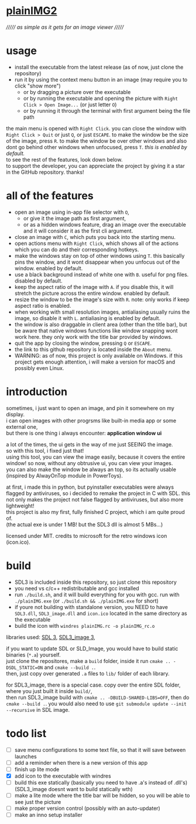 # [plainIMG2](https://github.com/qaptivator/plainimg2)

_///// as simple as it gets for an image viewer /////_

# usage

- install the executable from the latest release (as of now, just clone the repository)
- run it by using the context menu button in an image (may require you to click "show more")
  - or by dragging a picture over the executable
  - or by running the executable and opening the picture with `Right Click > Open Image...` (or just letter `O`)
  - or by running it through the terminal with first argument being the file path

the main menu is opened with `Right Click`.
you can close the window with `Right Click > Quit` or just `Q`, or just `ESCAPE`.
to make the window be the size of the image, press `R`.
to make the window be over other windows and also dont go behind other windows when unfocused, press `T`. _this is enabled by default._  
to see the rest of the features, look down below.  
to support the developer, you can appreciate the project by giving it a star in the GitHub repository. thanks!

# all of the features

- open an image using in-app file selector with `O`,
  - or give it the image path as first argument,
  - or as a hidden windows feature, drag an image over the executable and it will consider it as the first cli argument.
- close an image with `C`, which puts you back into the starting menu.
- open actions menu with `Right Click`, which shows all of the actions which you can do and their corresponding hotkeys.
- make the windows stay on top of other windows using `T`. this basically pins the window, and it wont disappear when you unfocus out of the window. enabled by default.
- use a black background instead of white one with `B`. useful for png files. disabled by default.
- keep the aspect ratio of the image with `A`. if you disable this, it will stretch the picture across the entire window. enabled by default.
- resize the window to be the image's size with `R`. note: only works if keep aspect ratio is enabled.
- when working with small resolution images, antialiasing usually ruins the image, so disable it with `L`. antialiasing is enabled by default.
- the window is also draggable in client area (other than the title bar), but be aware that native windows functions like window snapping wont work here. they only work with the title bar provided by windows.
- quit the app by closing the window, pressing `Q` or `ESCAPE`.
- the link to this github repository is located inside the `About` menu.
- WARNING: as of now, this project is only available on Windows. if this project gets enough attention, i will make a version for macOS and possibly even Linux.

# introduction

sometimes, i just want to open an image, and pin it somewhere on my display.  
i can open images with other progrsms like built-in media app or some external one,  
but there is one thing i always encounter: **application window ui**

a lot of the times, the ui gets in the way of me just SEEING the image.  
so with this tool, i fixed just that!  
using this tool, you can view the image easily, because it covers the entire window!
so now, without any obtrusive ui, you can view your images.  
you can also make the window be always an top, so its actually usable (inspired by AlwayOnTop module in PowerToys).

at first, i made this in python, but pyinstaller executables were always flagged by antiviruses, so i decided to remake the project in C with SDL.
this not only makes the project not false flagged by antiviruses, but also more lightweight!  
this project is also my first, fully finished C project, which i am quite proud of.  
(the actual exe is under 1 MB! but the SDL3 dll is almost 5 MBs...)

licensed under MIT. credits to microsoft for the retro windows icon (icon.ico).

# build

- SDL3 is included inside this repository, so just clone this repository
- you need vs c/c++ redistributable and gcc installed
- run `./build.sh`, and it will build everything for you with gcc. run with `./plainIMG.exe` (or `./build.sh && ./plainIMG.exe` for short)
- if youre not building with standalone version, you NEED to have `SDL3.dll`, `SDL3_image.dll` and `icon.ico` located in the same directory as the executable
- build the icon with `windres plainIMG.rc -o plainIMG_rc.o`

libraries used: [SDL 3](https://github.com/libsdl-org/SDL), [SDL3_image 3](https://github.com/libsdl-org/SDL_image/),

if you want to update SDL or SLD_Image, you would have to build static binaries (`*.a`) yourself.  
just clone the repositores, make a `build` folder, inside it run `cmake .. -DSDL_STATIC=ON` and `cmake --build .`.  
then, just copy over generated `.a` files to `lib/` folder of each library.

for SDL3_image, there is a special case. copy over the entire SDL folder, where you just built it inside `build/`,  
then run SDL3_image build with `cmake .. -DBUILD-SHARED-LIBS=OFF`, then do `cmake --build .`.
you would also need to use `git submodule update --init --recursive` in SDL image.

# todo list

- [ ] save menu configurations to some text file, so that it will save between launches
- [ ] add a reminder when there is a new version of this app
- [ ] finish up lite mode
- [x] add icon to the executable with windres
- [ ] build this exe statically (basically you need to have .a's instead of .dll's) (SDL3_image doesnt want to build statically wth)
- [ ] make a lite mode where the title bar will be hidden, so you will be able to see just the picture
- [ ] make proper version control (possibly with an auto-updater)
- [ ] make an inno setup installer
